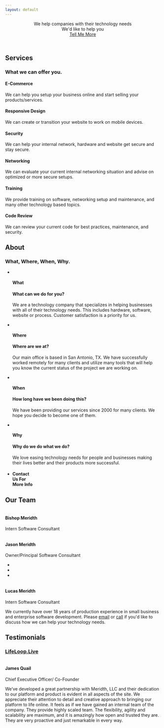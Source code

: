 ```yaml
---
layout: default
---
```

<!-- Header -->
<header>
    <div class="container">
        <div class="intro-text">
            <div class="intro-heading">We help companies with their technology needs</div>
            <div class="intro-lead-in">We'd like to help you</div>
            <a href="#services" class="page-scroll btn btn-xl">Tell Me More</a>
        </div>
    </div>
</header>

<!-- Services Section -->
<section>
    <div class="container">
        <div class="row">
            <div class="col-lg-12 text-center">
                <h2 id="services" class="section-heading">Services</h2>
                <h3 class="section-subheading text-muted">What we can offer you.</h3>
            </div>
        </div>
        <div class="row text-center">
            <div class="col-md-4">
                <span class="fa-stack fa-4x">
                    <i class="fa fa-circle fa-stack-2x text-primary"></i>
                    <i class="fa fa-shopping-cart fa-stack-1x fa-inverse"></i>
                </span>
                <h4 class="service-heading">E-Commerce</h4>
                <p class="text-muted">We can help you setup your business online and start selling your products/services.</p>
            </div>
            <div class="col-md-4">
                <span class="fa-stack fa-4x">
                    <i class="fa fa-circle fa-stack-2x text-primary"></i>
                    <i class="fa fa-laptop fa-stack-1x fa-inverse"></i>
                </span>
                <h4 class="service-heading">Responsive Design</h4>
                <p class="text-muted">We can create or transition your website to work on mobile devices.</p>
            </div>
            <div class="col-md-4">
                <span class="fa-stack fa-4x">
                    <i class="fa fa-circle fa-stack-2x text-primary"></i>
                    <i class="fa fa-lock fa-stack-1x fa-inverse"></i>
                </span>
                <h4 class="service-heading">Security</h4>
                <p class="text-muted">We can help your internal network, hardware and website get secure and stay secure.</p>
            </div>
        </div>
        <div class="row text-center">
            <div class="col-md-4">
                <span class="fa-stack fa-4x">
                    <i class="fa fa-circle fa-stack-2x text-primary"></i>
                    <i class="fa fa-server fa-stack-1x fa-inverse"></i>
                </span>
                <h4 class="service-heading">Networking</h4>
                <p class="text-muted">We can evaluate your current internal networking situation and advise on optimized or more secure setups.</p>
            </div>
            <div class="col-md-4">
                <span class="fa-stack fa-4x">
                    <i class="fa fa-circle fa-stack-2x text-primary"></i>
                    <i class="fa fa-graduation-cap fa-stack-1x fa-inverse"></i>
                </span>
                <h4 class="service-heading">Training</h4>
                <p class="text-muted">We provide training on software, networking setup and maintenance, and many other technology based topics.</p>
            </div>
            <div class="col-md-4">
                <span class="fa-stack fa-4x">
                    <i class="fa fa-circle fa-stack-2x text-primary"></i>
                    <i class="fa fa-code fa-stack-1x fa-inverse"></i>
                </span>
                <h4 class="service-heading">Code Review</h4>
                <p class="text-muted">We can review your current code for best practices, maintenance, and security.</p>
            </div>
        </div>
    </div>
</section>

<!-- About Section -->
<section>
    <div class="container">
        <div class="row">
            <div class="col-lg-12 text-center">
                <h2 id="about" class="section-heading">About</h2>
                <h3 class="section-subheading text-muted">What, Where, When, Why.</h3>
            </div>
        </div>
        <div class="row">
            <div class="col-lg-12">
                <ul class="timeline">
                    <li>
                        <div class="timeline-image">
                                <img class="img-circle img-responsive" src="assets/img/about/2.jpg" alt="">
                        </div>
                        <div class="timeline-panel">
                            <div class="timeline-heading">
                                <h4>What</h4>
                                <h4 class="subheading">What can we do for you?</h4>
                            </div>
                            <div class="timeline-body">
                                <p class="text-muted">We are a technology company that specializes in helping businesses with all of their technology needs.  This includes hardware, software, website or process.  Customer satisfaction is a priority for us.</p>
                            </div>
                        </div>
                    </li>
                    <li class="timeline-inverted">
                        <div class="timeline-image">
                            <img class="img-circle img-responsive" src="assets/img/about/1.jpg" alt="">
                        </div>
                        <div class="timeline-panel">
                            <div class="timeline-heading">
                                <h4>Where</h4>
                                <h4 class="subheading">Where are we at?</h4>
                            </div>
                            <div class="timeline-body">
                                <p class="text-muted">Our main office is based in San Antonio, TX.  We have successfully worked remotely for many clients and utilize many tools that will help you know the current status of the project we are working on.</p>
                            </div>
                        </div>
                    </li>
                    <li>
                        <div class="timeline-image">
                            <img class="img-circle img-responsive" src="assets/img/about/3.jpg" alt="">
                        </div>
                        <div class="timeline-panel">
                            <div class="timeline-heading">
                                <h4>When</h4>
                                <h4 class="subheading">How long have we been doing this?</h4>
                            </div>
                            <div class="timeline-body">
                                <p class="text-muted">We have been providing our services since 2000 for many clients.  We hope you decide to become one of them.</p>
                            </div>
                        </div>
                    </li>
                    <li class="timeline-inverted">
                        <div class="timeline-image">
                            <img class="img-circle img-responsive" src="assets/img/about/4.jpg" alt="">
                        </div>
                        <div class="timeline-panel">
                            <div class="timeline-heading">
                                <h4>Why</h4>
                                <h4 class="subheading">Why do we do what we do?</h4>
                            </div>
                            <div class="timeline-body">
                                <p class="text-muted">We love easing technology needs for people and businesses making their lives better and their products more successful.</p>
                            </div>
                        </div>
                    </li>
                    <li class="timeline-inverted">
                        <div class="timeline-image">
                            <h4>Contact<br/>Us For<br/>More Info</h4>
                        </div>
                    </li>
                </ul>
            </div>
        </div>
    </div>
</section>

<!-- Team Section -->
<section class="bg-light-gray">
    <div class="container">
        <div class="row">
            <div class="col-lg-12 text-center">
                <h2 id="team" class="section-heading">Our Team</h2>
            </div>
        </div>
        <div class="row">
            <div class="col-sm-4">
                <div class="team-member">
                    <img class="img-circle img-responsive" src="assets/img/team/bishop.png" alt="">
                    <h4>Bishop Meridth</h4>
                    <p class="text-muted">Intern Software Consultant</p>
                </div>
            </div>
            <div class="col-sm-4">
                <div class="team-member">
                    <img class="img-circle img-responsive" src="assets/img/team/jason.jpg" alt="">
                    <h4>Jason Meridth</h4>
                    <p class="text-muted">Owner/Principal Software Consultant</p>
                    <ul class="list-inline social-buttons">
                        <li><a href="https://github.com/jmeridth"><i class="fa fa-github"></i></a>
                        </li>
                        <li><a href="https://twitter.com/jmeridth"><i class="fa fa-twitter"></i></a>
                        </li>
                        <li><a href="https://linkedin.com/in/jmeridth"><i class="fa fa-linkedin"></i></a>
                        </li>
                    </ul>
                </div>
            </div>
            <div class="col-sm-4">
                <div class="team-member">
                    <img class="img-circle img-responsive" src="assets/img/team/lucas.jpg" alt="">
                    <h4>Lucas Meridth</h4>
                    <p class="text-muted">Intern Software Consultant</p>
                </div>
            </div>
        </div>
        <div class="row">
            <div class="col-lg-8 col-lg-offset-2 text-center">
              <p class="large text-muted">We currently have over 18 years of production experience in small business and enterprise software development.  Please <a href="mailto:jason@meridth.io">email</a> or <a href="tel:210-383-9375">call</a> if you'd like to discuss how we can help your technology needs.</p>
            </div>
        </div>
    </div>
</section>
<!-- Testimonials -->
<section>
    <div class="container">
        <div class="row">
            <div class="col-lg-12 text-center">
                <h2 id="testimonials" class="section-heading">Testimonials</h2>
            </div>
        </div>
        <div class="row">
            <div class="col-sm-12">
                <div class="team-member">
                    <h3 class="section-heading"><a href="https://lifeloop.Live" target="_blank">LifeLoop.Live</a></h3>
                    <a href="https://lifeloop.live" target="_blank"><img class="img-circle img-responsive" src="assets/img/team/lifeloop_live_logo.png" alt=""></a>
                    <h4>James Quail</h4>
                    <p class="text-muted">Chief Executive Officer/ Co-Founder</p>
                </div>
            </div>
        </div>
        <div class="row">
            <div class="col-lg-8 col-lg-offset-2 text-center">
              <p class="large text-muted">We’ve developed a great partnership with Meridth, LLC and their dedication to our platform and product is evident in all aspects of the site.  We appreciate their attention to detail and creative approach to bringing our platform to life online. It feels as if we have gained an internal team of the company. They provide highly scaled team. The flexibility, agility and scalability are maximum, and it is amazingly how open and trusted they are. They are very proactive and just remarkable in every way.</p>
            </div>
        </div>
    </div>
</section>
